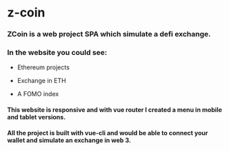 # z-coin

### ZCoin is a web project SPA which simulate a defi exchange.    

### In the website you could see:

- Ethereum projects

- Exchange in ETH

- A FOMO index

#### This website is responsive and with vue router I created a menu in mobile and tablet versions. 

#### All the project is built with vue-cli and would be able to connect your wallet and simulate an exchange in web 3.


